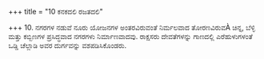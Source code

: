 +++
title = "10 ಕನಕದಲಿ ರಜತದಲಿ"

+++
10. ನಗರಗಳ ನಡುವೆ ನೂರು ಯೋಜನಗಳ ಅಂತರವಿರುವಂತೆ ನಿರ್ಮಲವಾದ ತೋರಣವಿರುವÀ ಚಿನ್ನ, ಬೆಳ್ಳಿ ಮತ್ತು ಕಬ್ಬಿಣಗಳ ಪ್ರಸಿದ್ಧವಾದ ನಗರಗಳು ನಿರ್ಮಾಣವಾದವು. ರಾಕ್ಷಸರು ದೇವತೆಗಳನ್ನು ಗಾಣದಲ್ಲಿ ಎರೆಹುಳುಗಳಂತೆ ಒಡ್ಡಿ ಚೆಲ್ಲಾಡಿ ಅವರ ದುರ್ಗವನ್ನು ವಶಪಡಿಸಿಕೊಂಡರು.